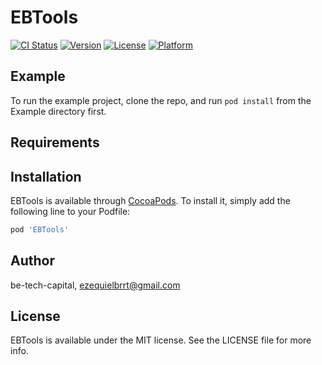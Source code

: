 # EBTools

[![CI Status](https://img.shields.io/travis/be-tech-capital/EBTools.svg?style=flat)](https://travis-ci.org/be-tech-capital/EBTools)
[![Version](https://img.shields.io/cocoapods/v/EBTools.svg?style=flat)](https://cocoapods.org/pods/EBTools)
[![License](https://img.shields.io/cocoapods/l/EBTools.svg?style=flat)](https://cocoapods.org/pods/EBTools)
[![Platform](https://img.shields.io/cocoapods/p/EBTools.svg?style=flat)](https://cocoapods.org/pods/EBTools)

## Example

To run the example project, clone the repo, and run `pod install` from the Example directory first.

## Requirements

## Installation

EBTools is available through [CocoaPods](https://cocoapods.org). To install
it, simply add the following line to your Podfile:

```ruby
pod 'EBTools'
```

## Author

be-tech-capital, ezequielbrrt@gmail.com

## License

EBTools is available under the MIT license. See the LICENSE file for more info.
